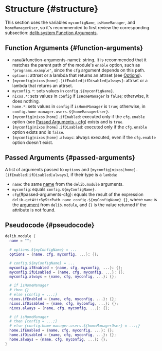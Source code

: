 # Structure {#structure}
This section uses the variables `myconfigName`, `isHomeManager`, and `homeManagerUser`, so it's recommended to first review the corresponding subsection: [delib.system Function Arguments](/TODO).

## Function Arguments {#function-arguments}
- `name`{#function-arguments-name}: string. It is recommended that it matches the parent path of the module's `enable` option, such as `"programs.example"`, since the `cfg` argument depends on this path.
- `options`: attrset or a lambda that returns an attrset (see [Options](/TODO)).
- `[myconfig|nixos|home].[ifEnabled|ifDisabled|always]`: attrset or a lambda that returns an attrset.
- `myconfig.*`: sets values in `config.${myconfigName}`.
- `nixos.*`: sets values in `config` if `isHomeManager` is `false`; otherwise, it does nothing.
- `home.*`: sets values in `config` if `isHomeManager` is `true`; otherwise, in `config.home-manager.users.${homeManagerUser}`.
- `[myconfig|nixos|home].ifEnabled`: executed only if the `cfg.enable` option (see [Passed Arguments - cfg](#passed-arguments-cfg)) exists and is `true`.
- `[myconfig|nixos|home].ifDisabled`: executed only if the `cfg.enable` option exists and is `false`.
- `[myconfig|nixos|home].always`: always executed, even if the `cfg.enable` option doesn't exist.

## Passed Arguments {#passed-arguments}
A list of arguments passed to `options` and `[myconfig|nixos|home].[ifEnabled|ifDisabled|always]`, if their type is a `lambda`:
- `name`: the same [name](#function-arguments-name) from the `delib.module` arguments. 
- `myconfig`: equals `config.${myConfigName}`.
- `cfg`{#passed-arguments-cfg}: equals the result of the expression `delib.getAttrByStrPath name config.${myConfigName} {}`, where `name` is the [argument](#function-arguments-name) from `delib.module`, and `{}` is the value returned if the attribute is not found.

## Pseudocode {#pseudocode}
```nix
delib.module {
  name = "";
  
  # options.${myConfigName} = ...
  options = {name, cfg, myconfig, ...}: {};

  # config.${myConfigName} = ...
  myconfig.ifEnabled = {name, cfg, myconfig, ...}: {};
  myconfig.ifDisabled = {name, cfg, myconfig, ...}: {};
  myconfig.always = {name, cfg, myconfig, ...}: {};

  # if isHomeManager
  # then {}
  # else {config = ...;}
  nixos.ifEnabled = {name, cfg, myconfig, ...}: {};
  nixos.ifDisabled = {name, cfg, myconfig, ...}: {};
  nixos.always = {name, cfg, myconfig, ...}: {};

  # if isHomeManager
  # then {config = ...;}
  # else {config.home-manager.users.${homeManagerUser} = ...;}
  home.ifEnabled = {name, cfg, myconfig, ...}: {};
  home.ifDisabled = {name, cfg, myconfig, ...}: {};
  home.always = {name, cfg, myconfig, ...}: {};
}
```
